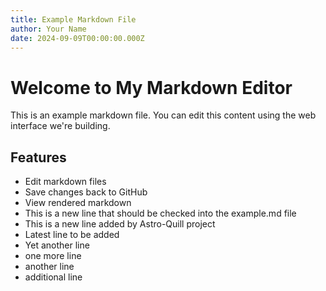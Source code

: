 ```yaml
---
title: Example Markdown File
author: Your Name
date: 2024-09-09T00:00:00.000Z
---
```


# Welcome to My Markdown Editor

This is an example markdown file. You can edit this content using the web interface we're building.

## Features

- Edit markdown files
- Save changes back to GitHub
- View rendered markdown
- This is a new line that should be checked into the example.md file
- This is a new line added by Astro-Quill project
- Latest line to be added
- Yet another line
- one more line
- another line
- additional line


